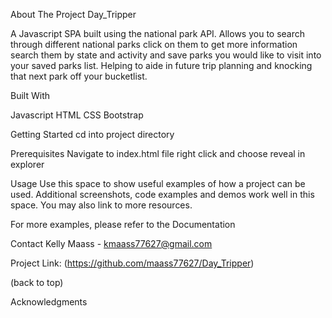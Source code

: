 About The Project
Day_Tripper

A Javascript SPA built using the national park API. Allows you to search through different national parks 
click on them to get more information search them by state and activity and save parks you would like to visit into your saved parks list. 
Helping to aide in future trip planning and knocking that next park off your bucketlist.


Built With

Javascript
HTML
CSS
Bootstrap

Getting Started
cd into project directory

Prerequisites
Navigate to index.html file right click and choose reveal in explorer

Usage
Use this space to show useful examples of how a project can be used. Additional screenshots, code examples and demos work well in this space. You may also link to more resources.

For more examples, please refer to the Documentation


Contact
Kelly Maass  - kmaass77627@gmail.com

Project Link: (https://github.com/maass77627/Day_Tripper)

(back to top)

Acknowledgments

